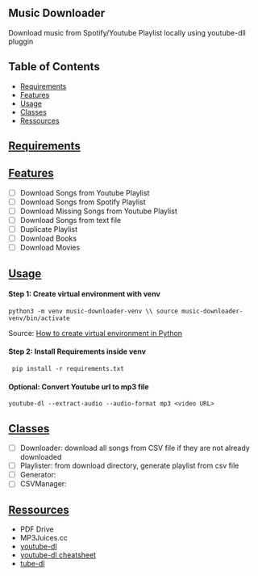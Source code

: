 ## Music Downloader

Download music from Spotify/Youtube Playlist locally using youtube-dll pluggin

## Table of Contents

- [Requirements](#requirements)
- [Features](#features)
- [Usage](#usage)
- [Classes](#classes)
- [Ressources](#ressources)

## [Requirements](#requirements)
## [Features](#features)

- [ ] Download Songs from Youtube Playlist
- [ ] Download Songs from Spotify Playlist
- [ ] Download Missing Songs from Youtube Playlist
- [ ] Download Songs from text file
- [ ] Duplicate Playlist
- [ ] Download Books
- [ ] Download Movies

## [Usage](#usage)

#### Step 1: Create virtual environment with venv


`` python3 -m venv music-downloader-venv \\
source music-downloader-venv/bin/activate ``

Source: [How to create virtual environment in Python](https://linuxize.com/post/how-to-create-python-virtual-environments-on-ubuntu-18-04/)

#### Step 2: Install Requirements inside venv

`` pip install -r requirements.txt``

#### Optional: Convert Youtube url to mp3 file

`` youtube-dl --extract-audio --audio-format mp3 <video URL> ``

## [Classes](#classes)

- [ ] Downloader: download all songs from CSV file if they are not already downloaded
- [ ] Playlister: from download directory, generate playlist from csv file
- [ ] Generator:
- [ ] CSVManager:

## [Ressources](#ressources)

- PDF Drive
- MP3Juices.cc
- [youtube-dl](https://github.com/ytdl-org/youtube-dl)
- [youtube-dl cheatsheet](https://sachithmuhandiram.medium.com/youtube-dl-cheatsheet-bcc0782e7124)
- [tube-dl](https://pypi.org/project/tube-dl)



